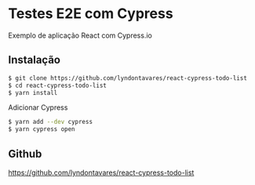 # Testes E2E com Cypress

Exemplo de aplicação React com Cypress.io

## Instalação

```bash
$ git clone https://github.com/lyndontavares/react-cypress-todo-list
$ cd react-cypress-todo-list
$ yarn install
```

Adicionar Cypress

```bash
$ yarn add --dev cypress
$ yarn cypress open
```

## Github

https://github.com/lyndontavares/react-cypress-todo-list
